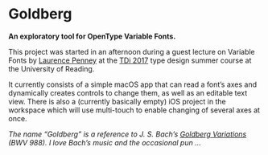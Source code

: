 # Goldberg
**An exploratory tool for OpenType Variable Fonts.**

This project was started in an afternoon during a guest lecture on Variable Fonts by [Laurence Penney](https://twitter.com/axis_praxis) at the [TDi 2017](http://typefacedesign.net/courses/tdi/) type design summer course at the University of Reading.

It currently consists of a simple macOS app that can read a font’s axes and dynamically creates controls to change them, as well as an editable text view. There is also a (currently basically empty) iOS project in the workspace which will use multi-touch to enable changing of several axes at once.

*The name “Goldberg” is a reference to J. S. Bach’s [Goldberg Variations](https://en.wikipedia.org/wiki/Goldberg_Variations) (BWV 988). I love Bach’s music and the occasional pun …*